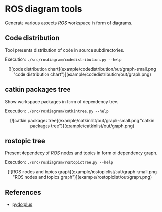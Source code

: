 # ROS diagram tools

Generate various aspects *ROS* workspace in form of diagrams.


## Code distribution

Tool presents distribution of code in source subdirectories.

Execution: `./src/rosdiagram/codedistribution.py --help`

<span style="display:block;text-align:center">
[![code distribution chart](example/codedistribution/out/graph-small.png "code distribution chart")](example/codedistribution/out/graph.png)
</span>


## catkin packages tree

Show workspace packages in form of dependency tree.

Execution: `./src/rosdiagram/catkintree.py --help`

<span style="display:block;text-align:center">
[![catkin packages tree](example/catkinlist/out/graph-small.png "catkin packages tree")](example/catkinlist/out/graph.png)
</span>


## rostopic tree

Present dependecy of *ROS* nodes and topics in form of dependency graph.

Execution: `./src/rosdiagram/rostopictree.py --help`

<span style="display:block;text-align:center">
[![ROS nodes and topics graph](example/rostopiclist/out/graph-small.png "ROS nodes and topics graph")](example/rostopiclist/out/graph.png)
</span>


## References

- [pydotplus](https://pypi.org/project/pydotplus/)

